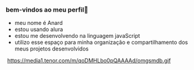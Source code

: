 ### bem-vindos ao meu perfil🌸
- meu nome é Anard                                                                                                                                                                                                                                                                
- estou usando alura
- estou me desenvolvendo na linguagem javaScript 
- utilizo esse espaço para minha organização e compartilhamento dos meus projetos desenvolvidos


![]()
https://media1.tenor.com/m/qoDMHLbo0pQAAAAd/omgsmdb.gif

